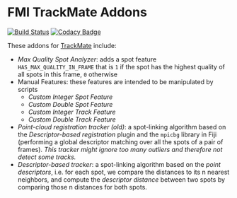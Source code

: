 # FMI TrackMate Addons

[![Build Status](https://travis-ci.org/fmi-faim/fmi-trackmate-addons.svg?branch=master)](https://travis-ci.org/fmi-faim/fmi-trackmate-addons)
[![Codacy Badge](https://api.codacy.com/project/badge/Grade/fb6f52f7465f4394b4128c8f1fb4f0d3)](https://www.codacy.com/app/imagejan/fmi-trackmate-addons?utm_source=github.com&amp;utm_medium=referral&amp;utm_content=fmi-faim/fmi-trackmate-addons&amp;utm_campaign=Badge_Grade)

These addons for [TrackMate](https://imagej.net/TrackMate) include:

* *Max Quality Spot Analyzer*: adds a spot feature `HAS_MAX_QUALITY_IN_FRAME` that is `1` if the spot has the highest quality of all spots in this frame, `0` otherwise
* Manual Features: these features are intended to be manipulated by scripts
  * *Custom Integer Spot Feature*
  * *Custom Double Spot Feature*
  * *Custom Integer Track Feature*
  * *Custom Double Track Feature*
* *Point-cloud registration tracker (old)*: a spot-linking algorithm based on the *Descriptor-based registration* plugin and the `mpicbg` library in Fiji (performing a global descriptor matching over all the spots of a pair of frames). *This tracker might ignore too many outliers and therefore not detect some tracks.*
* *Descriptor-based tracker*: a spot-linking algorithm based on the *point descriptors*, i.e. for each spot, we compare the distances to its n nearest neighbors, and compute the *descriptor distance* between two spots by comparing those n distances for both spots.
